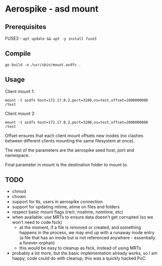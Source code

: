 # Aerospike - asd mount

## Prerequisites

FUSE3 - `apt update && apt -y install fuse3`

## Compile

```
go build -o /usr/sbin/mount.asdfs .
```

## Usage

Client mount 1:
```
mount -t asdfs host=172.17.0.2,port=3100,ns=test,offset=1000000000 /test
```

Client mount 2:
```
mount -t asdfs host=172.17.0.2,port=3100,ns=test,offset=2000000000 /test
```

Offset ensures that each client mount offsets new inodes (no clashes between different clients mounting the same filesystem at once).

The rest of the parameters are the aerospike seed host, port and namespace.

Final parameter in mount is the destination folder to mount to.

## TODO

* chmod
* chown
* support for tls, users in aerospike connection
* support for updating mtime, atime on files and folders
* respect basic mount flags (rw/r, noatime, nomtime, etc)
* when available: use MRTs to ensure data doesn't get corrupted (so we won't need to code fsck)
  * at the moment, if a file is removed or created, and something happens in the process, we may end up with a runaway inode entry (a file that has an inode but is not referenced anywhere - essentially a forever-orphan)
  * this would be easy to cleanup as fsck, instead of using MRTs
* probably a lot more, but the basic implementation already works, so I am happy; code could do with cleanup, this was a quickly hacked PoC
